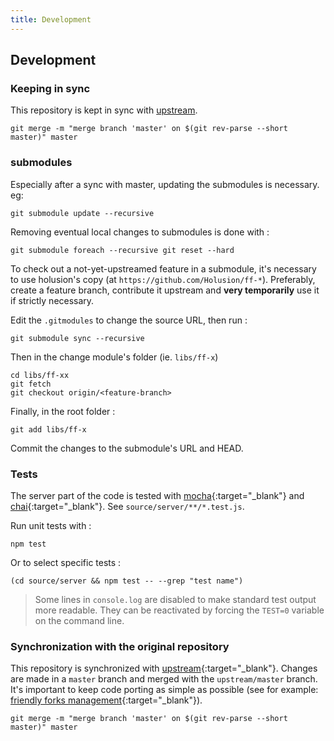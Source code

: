 ```yaml
---
title: Development 
---
```


## Development

### Keeping in sync

This repository is kept in sync with [upstream](https://github.com/Smithsonian/dpo-voyager).

```
git merge -m "merge branch 'master' on $(git rev-parse --short master)" master
```

### submodules

Especially after a sync with master, updating the submodules is necessary. eg:

```
git submodule update --recursive
```

Removing eventual local changes to submodules is done with : 

```
git submodule foreach --recursive git reset --hard
```

To check out a not-yet-upstreamed feature in a submodule, it's necessary to use holusion's copy (at `https://github.com/Holusion/ff-*`). Preferably, create a feature branch, contribute it upstream and **very temporarily** use it if strictly necessary.

Edit the `.gitmodules` to change the source URL, then run : 

    git submodule sync --recursive

Then in the change module's folder (ie. `libs/ff-x`)

```
cd libs/ff-xx
git fetch
git checkout origin/<feature-branch>
```

Finally, in the root folder : 

```
git add libs/ff-x
```

Commit the changes to the submodule's URL and HEAD.

[^1]: Described here [friendly forks management](https://github.blog/2022-05-02-friend-zone-strategies-friendly-fork-management/#git-for-windows-git)


### Tests

The server part of the code is tested with [mocha](https://mochajs.org/){:target="_blank"} and [chai](https://www.chaijs.com/){:target="_blank"}. See `source/server/**/*.test.js`.

Run unit tests with :

```
npm test
```

Or to select specific tests :

```
(cd source/server && npm test -- --grep "test name")
```

> Some lines in `console.log` are disabled to make standard test output more readable. They can be reactivated by forcing the `TEST=0` variable on the command line.

### Synchronization with the original repository

This repository is synchronized with [upstream](https://github.com/Smithsonian/dpo-voyager){:target="_blank"}. Changes are made in a `master` branch and merged with the `upstream/master` branch. It's important to keep code porting as simple as possible (see for example: [friendly forks management](https://github.blog/2022-05-02-friend-zone-strategies-friendly-fork-management/#git-for-windows-git){:target="_blank"}).

```
git merge -m "merge branch 'master' on $(git rev-parse --short master)" master
```
